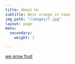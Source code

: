 ```yaml
---
title: About Us
subtitle: Best orange in town
img_path: "/images/7.jpg"
layout: page
menu:
  secondary:
    weight: 1

---
```

[we grow fruit](https://www.google.com/search?q=fruit&rlz=1C5CHFA_enUS761US761&oq=fruit&aqs=chrome..69i57j0l5j69i61l2.658j0j7&sourceid=chrome&ie=UTF-8 "fruit")